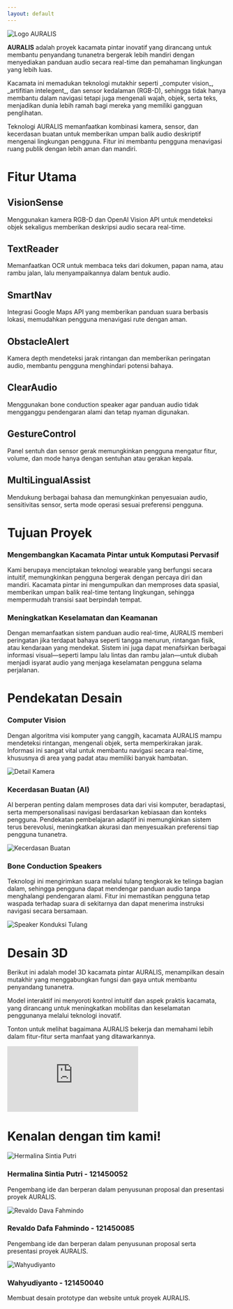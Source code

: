 ```yaml
---
layout: default
---
```


<div class="home-header">
     <img src="{{ site.baseurl }}/assets/image/logo.png" alt="Logo AURALIS" class="logo">
    <p><strong>AURALIS</strong> adalah proyek kacamata pintar inovatif yang dirancang untuk membantu penyandang tunanetra bergerak lebih mandiri dengan menyediakan panduan audio secara real-time dan pemahaman lingkungan yang lebih luas.</p>
    <p>Kacamata ini memadukan teknologi mutakhir seperti _computer vision_, _artifitian intelegent_, dan sensor kedalaman (RGB-D), sehingga tidak hanya membantu dalam navigasi tetapi juga mengenali wajah, objek, serta teks, menjadikan dunia lebih ramah bagi mereka yang memiliki gangguan penglihatan.</p>
    <p>Teknologi AURALIS memanfaatkan kombinasi kamera, sensor, dan kecerdasan buatan untuk memberikan umpan balik audio deskriptif mengenai lingkungan pengguna. Fitur ini membantu pengguna menavigasi ruang publik dengan lebih aman dan mandiri.</p>
</div>

<div class="section-heading">
  <h1>Fitur Utama</h1>
</div>

<div class="features-container">
  <div class="feature">
    <h2>VisionSense</h2>
    <p>Menggunakan kamera RGB-D dan OpenAI Vision API untuk mendeteksi objek sekaligus memberikan deskripsi audio secara real-time.</p>
  </div>
  <div class="feature">
    <h2>TextReader</h2>
    <p>Memanfaatkan OCR untuk membaca teks dari dokumen, papan nama, atau rambu jalan, lalu menyampaikannya dalam bentuk audio.</p>
  </div>
  <div class="feature">
    <h2>SmartNav</h2>
    <p>Integrasi Google Maps API yang memberikan panduan suara berbasis lokasi, memudahkan pengguna menavigasi rute dengan aman.</p>
  </div>
  <div class="feature">
    <h2>ObstacleAlert</h2>
    <p>Kamera depth mendeteksi jarak rintangan dan memberikan peringatan audio, membantu pengguna menghindari potensi bahaya.</p>
  </div>
  <div class="feature">
    <h2>ClearAudio</h2>
    <p>Menggunakan bone conduction speaker agar panduan audio tidak mengganggu pendengaran alami dan tetap nyaman digunakan.</p>
  </div>
  <div class="feature">
    <h2>GestureControl</h2>
    <p>Panel sentuh dan sensor gerak memungkinkan pengguna mengatur fitur, volume, dan mode hanya dengan sentuhan atau gerakan kepala.</p>
  </div>
  <div class="feature">
    <h2>MultiLingualAssist</h2>
    <p>Mendukung berbagai bahasa dan memungkinkan penyesuaian audio, sensitivitas sensor, serta mode operasi sesuai preferensi pengguna.</p>
  </div>
</div>


<div class="section-heading">
  <h1>Tujuan Proyek</h1>
</div>

<div class="goal">
  <h3>Mengembangkan Kacamata Pintar untuk Komputasi Pervasif</h3>
  <p>Kami berupaya menciptakan teknologi wearable yang berfungsi secara intuitif, memungkinkan pengguna bergerak dengan percaya diri dan mandiri. Kacamata pintar ini mengumpulkan dan memproses data spasial, memberikan umpan balik real-time tentang lingkungan, sehingga mempermudah transisi saat berpindah tempat.</p>
</div>

<div class="goal">
  <h3>Meningkatkan Keselamatan dan Keamanan</h3>
  <p>Dengan memanfaatkan sistem panduan audio real-time, AURALIS memberi peringatan jika terdapat bahaya seperti tangga menurun, rintangan fisik, atau kendaraan yang mendekat. Sistem ini juga dapat menafsirkan berbagai informasi visual—seperti lampu lalu lintas dan rambu jalan—untuk diubah menjadi isyarat audio yang menjaga keselamatan pengguna selama perjalanan.</p>
</div>

<div class="section-heading">
  <h1>Pendekatan Desain</h1>
</div>

<div class="goal">
  <h3>Computer Vision</h3>
  <p>Dengan algoritma visi komputer yang canggih, kacamata AURALIS mampu mendeteksi rintangan, mengenali objek, serta memperkirakan jarak. Informasi ini sangat vital untuk membantu navigasi secara real-time, khususnya di area yang padat atau memiliki banyak hambatan.</p>
  <img src="{{ site.baseurl }}/assets/image/camera.png" alt="Detail Kamera" class="about-image">
</div>

<div class="goal">
  <h3>Kecerdasan Buatan (AI)</h3>
  <p>AI berperan penting dalam memproses data dari visi komputer, beradaptasi, serta mempersonalisasi navigasi berdasarkan kebiasaan dan konteks pengguna. Pendekatan pembelajaran adaptif ini memungkinkan sistem terus berevolusi, meningkatkan akurasi dan menyesuaikan preferensi tiap pengguna tunanetra.</p>
  <img src="{{ site.baseurl }}/assets/image/ai.png" alt="Kecerdasan Buatan" class="about-image">
</div>

<div class="goal">
  <h3>Bone Conduction Speakers</h3>
  <p>Teknologi ini mengirimkan suara melalui tulang tengkorak ke telinga bagian dalam, sehingga pengguna dapat mendengar panduan audio tanpa menghalangi pendengaran alami. Fitur ini memastikan pengguna tetap waspada terhadap suara di sekitarnya dan dapat menerima instruksi navigasi secara bersamaan.</p>
  <img src="{{ site.baseurl }}/assets/image/arm.png" alt="Speaker Konduksi Tulang" class="about-image">
</div>

<div class="section-heading">
  <h1>Desain 3D</h1>
</div>

<div class="goal">
  <p>Berikut ini adalah model 3D kacamata pintar AURALIS, menampilkan desain mutakhir yang menggabungkan fungsi dan gaya untuk membantu penyandang tunanetra.

  Model interaktif ini menyoroti kontrol intuitif dan aspek praktis kacamata, yang dirancang untuk meningkatkan mobilitas dan keselamatan penggunanya melalui teknologi inovatif.</p>
  <model-viewer src="{{ site.baseurl }}/assets/image/3d.glb" alt="Model 3D Kacamata Pintar AURALIS" auto-rotate camera-controls ar shadow-intensity="1" style="width: 80%; height: 600px;"></model-viewer>
</div>

<div class="video-container">
  <p>Tonton untuk melihat bagaimana AURALIS bekerja dan memahami lebih dalam fitur-fitur serta manfaat yang ditawarkannya.</p>
  <div class="responsive-iframe">
    <iframe src="https://youtu.be/NE7oNG6Qwdg?si=OMOjacD8SPAWpuhh" frameborder="0" allow="accelerometer; autoplay; clipboard-write; encrypted-media; gyroscope; picture-in-picture" allowfullscreen></iframe>
  </div>
</div>

<div class="section-heading">
  <h1>Kenalan dengan tim kami!</h1>
</div>

<div class="team-member">
    <img src="{{ site.baseurl }}/assets/image/lina.jpg" alt="Hermalina Sintia Putri">
    <div class="member-info">
        <h3>Hermalina Sintia Putri - 121450052</h3>
        <p>Pengembang ide dan berperan dalam penyusunan proposal dan presentasi proyek AURALIS.</p>
    </div>
</div>

<div class="team-member">
    <img src="{{ site.baseurl }}/assets/image/reval.jpg" alt="Revaldo Dava Fahmindo">
    <div class="member-info">
        <h3>Revaldo Dafa Fahmindo - 121450085</h3>
        <p>Pengembang ide dan berperan dalam penyusunan proposal serta presentasi proyek AURALIS.</p>
    </div>
</div>

<div class="team-member">
    <img src="{{ site.baseurl }}/assets/image/tao.jpg" alt="Wahyudiyanto">
    <div class="member-info">
        <h3>Wahyudiyanto - 121450040</h3>
        <p>Membuat desain prototype dan website untuk proyek AURALIS.</p>
    </div>
</div>

